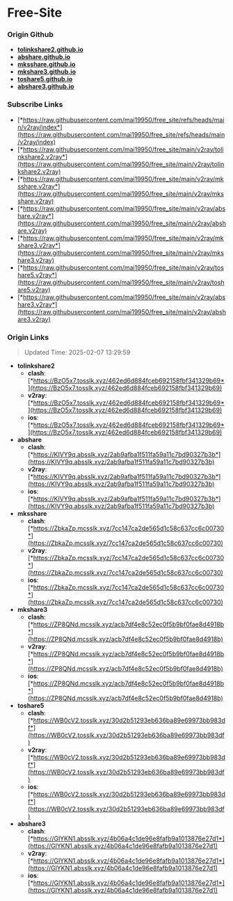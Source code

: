 # Free-Site

### Origin Github

- [**tolinkshare2.github.io**](https://github.com/tolinkshare2/tolinkshare2.github.io)
- [**abshare.github.io**](https://github.com/abshare/abshare.github.io)
- [**mksshare.github.io**](https://github.com/mksshare/mksshare.github.io)
- [**mkshare3.github.io**](https://github.com/mkshare3/mkshare3.github.io)
- [**toshare5.github.io**](https://github.com/toshare5/toshare5.github.io)
- [**abshare3.github.io**](https://github.com/abshare3/abshare3.github.io)

### Subscribe Links

- [*https://raw.githubusercontent.com/mai19950/free_site/refs/heads/main/v2ray/index*](https://raw.githubusercontent.com/mai19950/free_site/refs/heads/main/v2ray/index)
- [*https://raw.githubusercontent.com/mai19950/free_site/main/v2ray/tolinkshare2.v2ray*](https://raw.githubusercontent.com/mai19950/free_site/main/v2ray/tolinkshare2.v2ray)
- [*https://raw.githubusercontent.com/mai19950/free_site/main/v2ray/mksshare.v2ray*](https://raw.githubusercontent.com/mai19950/free_site/main/v2ray/mksshare.v2ray)
- [*https://raw.githubusercontent.com/mai19950/free_site/main/v2ray/abshare.v2ray*](https://raw.githubusercontent.com/mai19950/free_site/main/v2ray/abshare.v2ray)
- [*https://raw.githubusercontent.com/mai19950/free_site/main/v2ray/mkshare3.v2ray*](https://raw.githubusercontent.com/mai19950/free_site/main/v2ray/mkshare3.v2ray)
- [*https://raw.githubusercontent.com/mai19950/free_site/main/v2ray/toshare5.v2ray*](https://raw.githubusercontent.com/mai19950/free_site/main/v2ray/toshare5.v2ray)
- [*https://raw.githubusercontent.com/mai19950/free_site/main/v2ray/abshare3.v2ray*](https://raw.githubusercontent.com/mai19950/free_site/main/v2ray/abshare3.v2ray)

### Origin Links

> Updated Time: 2025-02-07 13:29:59

- **tolinkshare2**
  - **clash**: [*https://BzO5x7.tosslk.xyz/462ed6d884fceb692158fbf341329b69*](https://BzO5x7.tosslk.xyz/462ed6d884fceb692158fbf341329b69)
  - **v2ray**: [*https://BzO5x7.tosslk.xyz/462ed6d884fceb692158fbf341329b69*](https://BzO5x7.tosslk.xyz/462ed6d884fceb692158fbf341329b69)
  - **ios**: [*https://BzO5x7.tosslk.xyz/462ed6d884fceb692158fbf341329b69*](https://BzO5x7.tosslk.xyz/462ed6d884fceb692158fbf341329b69)
- **abshare**
  - **clash**: [*https://KIVY9q.absslk.xyz/2ab9afba1f511fa59a11c7bd90327b3b*](https://KIVY9q.absslk.xyz/2ab9afba1f511fa59a11c7bd90327b3b)
  - **v2ray**: [*https://KIVY9q.absslk.xyz/2ab9afba1f511fa59a11c7bd90327b3b*](https://KIVY9q.absslk.xyz/2ab9afba1f511fa59a11c7bd90327b3b)
  - **ios**: [*https://KIVY9q.absslk.xyz/2ab9afba1f511fa59a11c7bd90327b3b*](https://KIVY9q.absslk.xyz/2ab9afba1f511fa59a11c7bd90327b3b)
- **mksshare**
  - **clash**: [*https://ZbkaZp.mcsslk.xyz/7cc147ca2de565d1c58c637cc6c00730*](https://ZbkaZp.mcsslk.xyz/7cc147ca2de565d1c58c637cc6c00730)
  - **v2ray**: [*https://ZbkaZp.mcsslk.xyz/7cc147ca2de565d1c58c637cc6c00730*](https://ZbkaZp.mcsslk.xyz/7cc147ca2de565d1c58c637cc6c00730)
  - **ios**: [*https://ZbkaZp.mcsslk.xyz/7cc147ca2de565d1c58c637cc6c00730*](https://ZbkaZp.mcsslk.xyz/7cc147ca2de565d1c58c637cc6c00730)
- **mkshare3**
  - **clash**: [*https://ZP8QNd.mcsslk.xyz/acb7df4e8c52ec0f5b9bf0fae8d4918b*](https://ZP8QNd.mcsslk.xyz/acb7df4e8c52ec0f5b9bf0fae8d4918b)
  - **v2ray**: [*https://ZP8QNd.mcsslk.xyz/acb7df4e8c52ec0f5b9bf0fae8d4918b*](https://ZP8QNd.mcsslk.xyz/acb7df4e8c52ec0f5b9bf0fae8d4918b)
  - **ios**: [*https://ZP8QNd.mcsslk.xyz/acb7df4e8c52ec0f5b9bf0fae8d4918b*](https://ZP8QNd.mcsslk.xyz/acb7df4e8c52ec0f5b9bf0fae8d4918b)
- **toshare5**
  - **clash**: [*https://WB0cV2.tosslk.xyz/30d2b51293eb636ba89e69973bb983df*](https://WB0cV2.tosslk.xyz/30d2b51293eb636ba89e69973bb983df)
  - **v2ray**: [*https://WB0cV2.tosslk.xyz/30d2b51293eb636ba89e69973bb983df*](https://WB0cV2.tosslk.xyz/30d2b51293eb636ba89e69973bb983df)
  - **ios**: [*https://WB0cV2.tosslk.xyz/30d2b51293eb636ba89e69973bb983df*](https://WB0cV2.tosslk.xyz/30d2b51293eb636ba89e69973bb983df)
- **abshare3**
  - **clash**: [*https://GlYKN1.absslk.xyz/4b06a4c1de96e8fafb9a1013876e27d1*](https://GlYKN1.absslk.xyz/4b06a4c1de96e8fafb9a1013876e27d1)
  - **v2ray**: [*https://GlYKN1.absslk.xyz/4b06a4c1de96e8fafb9a1013876e27d1*](https://GlYKN1.absslk.xyz/4b06a4c1de96e8fafb9a1013876e27d1)
  - **ios**: [*https://GlYKN1.absslk.xyz/4b06a4c1de96e8fafb9a1013876e27d1*](https://GlYKN1.absslk.xyz/4b06a4c1de96e8fafb9a1013876e27d1)
